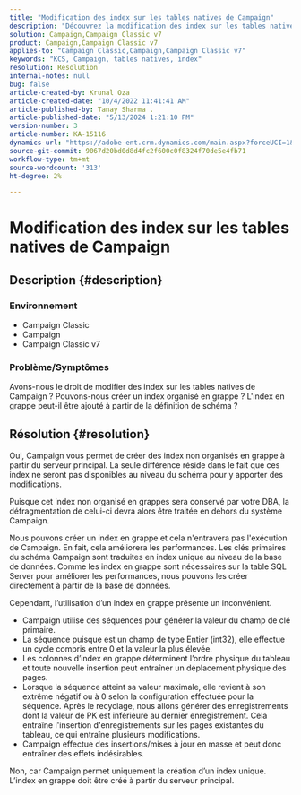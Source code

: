 ```yaml
---
title: "Modification des index sur les tables natives de Campaign"
description: "Découvrez la modification des index sur les tables natives de Campaign et la création d’un index en grappe."
solution: Campaign,Campaign Classic v7
product: Campaign,Campaign Classic v7
applies-to: "Campaign Classic,Campaign,Campaign Classic v7"
keywords: "KCS, Campaign, tables natives, index"
resolution: Resolution
internal-notes: null
bug: false
article-created-by: Krunal Oza
article-created-date: "10/4/2022 11:41:41 AM"
article-published-by: Tanay Sharma .
article-published-date: "5/13/2024 1:21:10 PM"
version-number: 3
article-number: KA-15116
dynamics-url: "https://adobe-ent.crm.dynamics.com/main.aspx?forceUCI=1&pagetype=entityrecord&etn=knowledgearticle&id=daa95983-d943-ed11-bba2-002248086735"
source-git-commit: 9067d20bd0d8d4fc2f600c0f8324f70de5e4fb71
workflow-type: tm+mt
source-wordcount: '313'
ht-degree: 2%

---
```


# Modification des index sur les tables natives de Campaign

## Description {#description}


### Environnement

- Campaign Classic
- Campaign
- Campaign Classic v7


### Problème/Symptômes

Avons-nous le droit de modifier des index sur les tables natives de Campaign ?
Pouvons-nous créer un index organisé en grappe ?
L&#39;index en grappe peut-il être ajouté à partir de la définition de schéma ?


## Résolution {#resolution}


Oui, Campaign vous permet de créer des index non organisés en grappe à partir du serveur principal. La seule différence réside dans le fait que ces index ne seront pas disponibles au niveau du schéma pour y apporter des modifications. 

Puisque cet index non organisé en grappes sera conservé par votre DBA, la défragmentation de celui-ci devra alors être traitée en dehors du système Campaign.


Nous pouvons créer un index en grappe et cela n&#39;entravera pas l&#39;exécution de Campaign. En fait, cela améliorera les performances. Les clés primaires du schéma Campaign sont traduites en index unique au niveau de la base de données. Comme les index en grappe sont nécessaires sur la table SQL Server pour améliorer les performances, nous pouvons les créer directement à partir de la base de données.

Cependant, l’utilisation d’un index en grappe présente un inconvénient.

- Campaign utilise des séquences pour générer la valeur du champ de clé primaire.
- La séquence puisque est un champ de type Entier (int32), elle effectue un cycle compris entre 0 et la valeur la plus élevée.
- Les colonnes d’index en grappe déterminent l’ordre physique du tableau et toute nouvelle insertion peut entraîner un déplacement physique des pages.
- Lorsque la séquence atteint sa valeur maximale, elle revient à son extrême négatif ou à 0 selon la configuration effectuée pour la séquence. Après le recyclage, nous allons générer des enregistrements dont la valeur de PK est inférieure au dernier enregistrement. Cela entraîne l&#39;insertion d&#39;enregistrements sur les pages existantes du tableau, ce qui entraîne plusieurs modifications.
- Campaign effectue des insertions/mises à jour en masse et peut donc entraîner des effets indésirables.


Non, car Campaign permet uniquement la création d’un index unique. L’index en grappe doit être créé à partir du serveur principal.
